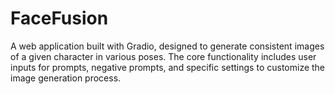 # FaceFusion
A web application built with Gradio, designed to generate consistent images of a given character in various poses. The core functionality includes user inputs for prompts, negative prompts, and specific settings to customize the image generation process.
